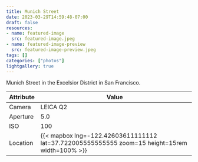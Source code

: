 ```yaml
---
title: Munich Street
date: 2023-03-29T14:59:48-07:00
draft: false
resources:
- name: featured-image
  src: featured-image.jpeg
- name: featured-image-preview
  src: featured-image-preview.jpeg
tags: []
categories: ["photos"]
lightgallery: true
---
```

Munich Street in the Excelsior District in San Francisco.
<!--more-->
| Attribute    | Value |
|--------------|-------|
| Camera       | LEICA Q2 |
| Aperture     | 5.0 |
| ISO          | 100 |
| Location     | {{< mapbox lng=-122.42603611111112 lat=37.722005555555555 zoom=15 height=15rem width=100% >}} |

